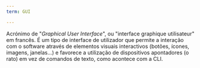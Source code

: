 ```yaml
---
term: GUI

---
```

Acrónimo de "*Graphical User Interface*", ou "interface graphique utilisateur" em francês. É um tipo de interface de utilizador que permite a interação com o software através de elementos visuais interactivos (botões, ícones, imagens, janelas...) e favorece a utilização de dispositivos apontadores (o rato) em vez de comandos de texto, como acontece com a CLI.